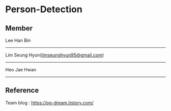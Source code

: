 # Person-Detection

## Member
Lee Han Bin <hr>
Lim Seung Hyun(limseunghyun95@gmail.com) <hr>
Heo Jae Hwan <hr>


## Reference
Team blog : https://pg-dream.tistory.com/
